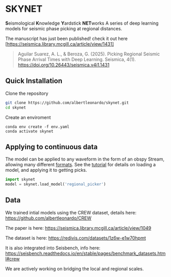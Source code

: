 # SKYNET
**S**eismological **K**nowledge **Y**ardstick **NET**works
A series of deep learning models for seismic phase picking at regional distances.

The manuscript has just been published! check it out here
[https://seismica.library.mcgill.ca/article/view/1431]
>Aguilar Suarez, A. L., & Beroza, G. (2025). Picking Regional Seismic Phase Arrival Times with Deep Learning. Seismica, 4(1). https://doi.org/10.26443/seismica.v4i1.1431



## Quick Installation
Clone the repository
```bash
git clone https://github.com/albertleonardo/skynet.git
cd skynet
```
Create an enviroment 
```
conda env create -f env.yaml
conda activate skynet
```

## Applying to continuous data
The model can be applied to any waveform in the form of an obspy Stream, allowing many different [formats](https://docs.obspy.org/packages/autogen/obspy.core.stream.read.html).
See the [tutorial](https://github.com/albertleonardo/skynet/skynet_tutorial.ipynb) for details on loading a model, and applying it to getting picks.
```python
import skynet
model = skynet.load_model('regional_picker')
```



## Data

We trained intial models using the CREW dataset, details here: https://github.com/albertleonardo/CREW

The paper is here: https://seismica.library.mcgill.ca/article/view/1049

The dataset is here: https://redivis.com/datasets/1z6w-e1w70hpmt

It is also integrated into Seisbench, info here: https://seisbench.readthedocs.io/en/stable/pages/benchmark_datasets.html#crew

We are actively working on bridging the local and regional scales.
